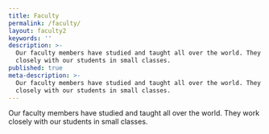 ```yaml
---
title: Faculty
permalink: /faculty/
layout: faculty2
keywords: ''
description: >-
  Our faculty members have studied and taught all over the world. They work
  closely with our students in small classes.
published: true
meta-description: >-
  Our faculty members have studied and taught all over the world. They work 
  closely with our students in small classes.
---
```


Our faculty members have studied and taught all over the world. They work closely with our students in small classes.
